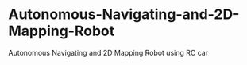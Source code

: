 # Autonomous-Navigating-and-2D-Mapping-Robot
Autonomous Navigating and 2D Mapping Robot using RC car
